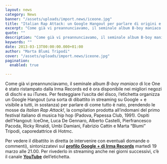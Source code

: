 ```yaml
---
layout: news
category: News
banner: "/assets/uploads/import.news/iceone.jpg"
title: "Italian Rap Attack: un Google Hangout per parlare di origini e futuro"
excerpt: "Come già vi preannunciavamo, il seminale album B-boy maniaco di Ice One è stato ristampato dalla Irma Records ed è ora disponibile nei migliori negozi di dischi e su iTunes. Per festeggiare l’uscita del disco, l’etichetta organizza un Google Hangout (una sorta di dibattito in streaming su Google + e visibile a tutti, in sostanza) [&hellip"
quote: ""
description: "Come già vi preannunciavamo, il seminale album B-boy maniaco di Ice One è stato ristampato dalla Irma Records ed è ora disponibile nei migliori negozi di dischi e su iTunes. Per festeggiare l’uscita del disco, l’etichetta organizza un Google Hangout (una sorta di dibattito in streaming su Google + e visibile a tutti, in sostanza) [&hellip"
keywords: ""
date: 2013-03-13T00:00:00.000+01:00
author: "Marta Blumi Tripodi"
cover: "/assets/uploads/import.news/iceone.jpg"
pagination:
  enabled: true

---
```


Come già vi preannunciavamo, il seminale album _B-boy maniaco_ di Ice One è stato ristampato dalla Irma Records ed è ora disponibile nei migliori negozi di dischi e su iTunes. Per festeggiare l’uscita del disco, l’etichetta organizza un Google Hangout (una sorta di dibattito in streaming su Google + e visibile a tutti, in sostanza) per parlare di come tutto è nato, prendendo le mosse da _Italian Rap Attack!_, la compilation prodotta all’indomani del primo festival italiano di musica hip hop (Padova, Papessa Club, 1991). Ospiti dell’Hangout: IceOne, Luca De Gennaro, Alberto Castelli, Pierfrancesco Pacoda, Ricky Rinaldi, Umbi Damiani, Fabrizio Cattin e Marta “Blumi” Tripodi, caporedattrice di Hotmc.

Per vedere il dibattito in diretta (e intervenire con eventuali domande o commenti), sintonizzatevi sul **[profilo Google + di Irma Records](https://plus.google.com/u/0/106384931719359677547 "https://plus.google.com/u/0/106384931719359677547")** martedì 19 marzo alle 21.00\. Per rivederlo in streaming anche nei giorni successivi, c’è il canale [**YouTube**](https://www.youtube.com/irmarecords "http://www.youtube.com/irmarecords") dell’etichetta.